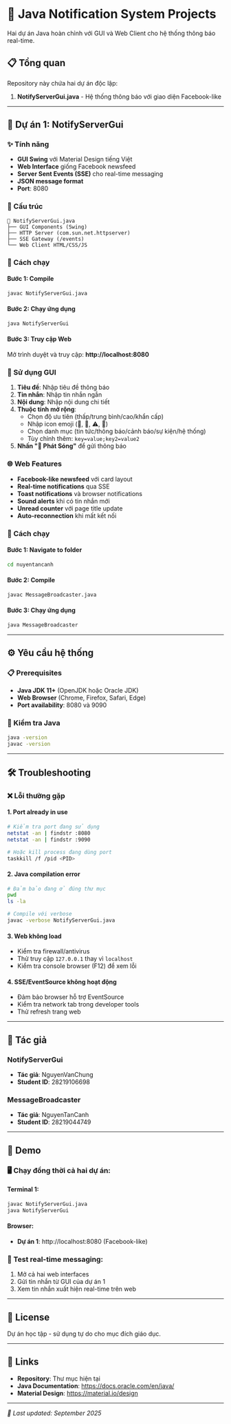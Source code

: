 # 📡 Java Notification System Projects

Hai dự án Java hoàn chỉnh với GUI và Web Client cho hệ thống thông báo real-time.

## 📋 Tổng quan

Repository này chứa hai dự án độc lập:

1. **NotifyServerGui.java** - Hệ thống thông báo với giao diện Facebook-like

---

## 🚀 Dự án 1: NotifyServerGui

### ✨ Tính năng
- **GUI Swing** với Material Design tiếng Việt
- **Web Interface** giống Facebook newsfeed
- **Server Sent Events (SSE)** cho real-time messaging
- **JSON message format**
- **Port**: 8080

### 📁 Cấu trúc
```
📡 NotifyServerGui.java
├── GUI Components (Swing)
├── HTTP Server (com.sun.net.httpserver)
├── SSE Gateway (/events)
└── Web Client HTML/CSS/JS
```

### 🎯 Cách chạy

#### Bước 1: Compile
```bash
javac NotifyServerGui.java
```

#### Bước 2: Chạy ứng dụng
```bash
java NotifyServerGui
```

#### Bước 3: Truy cập Web
Mở trình duyệt và truy cập: **http://localhost:8080**

### 🎨 Sử dụng GUI
1. **Tiêu đề**: Nhập tiêu đề thông báo
2. **Tin nhắn**: Nhập tin nhắn ngắn
3. **Nội dung**: Nhập nội dung chi tiết
4. **Thuộc tính mở rộng**: 
   - Chọn độ ưu tiên (thấp/trung bình/cao/khẩn cấp)
   - Nhập icon emoji (🎉, 📢, ⚠️, 🚀)
   - Chọn danh mục (tin tức/thông báo/cảnh báo/sự kiện/hệ thống)
   - Tùy chỉnh thêm: `key=value;key2=value2`
5. **Nhấn "🚀 Phát Sóng"** để gửi thông báo

### 🌐 Web Features
- **Facebook-like newsfeed** với card layout
- **Real-time notifications** qua SSE
- **Toast notifications** và browser notifications
- **Sound alerts** khi có tin nhắn mới
- **Unread counter** với page title update
- **Auto-reconnection** khi mất kết nối


### 🎯 Cách chạy

#### Bước 1: Navigate to folder
```bash
cd nuyentancanh
```

#### Bước 2: Compile
```bash
javac MessageBroadcaster.java
```

#### Bước 3: Chạy ứng dụng
```bash
java MessageBroadcaster
```

---

## ⚙️ Yêu cầu hệ thống

### 📋 Prerequisites
- **Java JDK 11+** (OpenJDK hoặc Oracle JDK)
- **Web Browser** (Chrome, Firefox, Safari, Edge)
- **Port availability**: 8080 và 9090

### 🔧 Kiểm tra Java
```bash
java -version
javac -version
```

---


## 🛠️ Troubleshooting

### ❌ Lỗi thường gặp

#### 1. Port already in use
```bash
# Kiểm tra port đang sử dụng
netstat -an | findstr :8080
netstat -an | findstr :9090

# Hoặc kill process đang dùng port
taskkill /f /pid <PID>
```

#### 2. Java compilation error
```bash
# Đảm bảo đang ở đúng thư mục
pwd
ls -la

# Compile với verbose
javac -verbose NotifyServerGui.java
```

#### 3. Web không load
- Kiểm tra firewall/antivirus
- Thử truy cập `127.0.0.1` thay vì `localhost`
- Kiểm tra console browser (F12) để xem lỗi

#### 4. SSE/EventSource không hoạt động
- Đảm bảo browser hỗ trợ EventSource
- Kiểm tra network tab trong developer tools
- Thử refresh trang web

---

## 📝 Tác giả

### NotifyServerGui
- **Tác giả**: NguyenVanChung
- **Student ID**: 28219106698

### MessageBroadcaster
- **Tác giả**: NguyenTanCanh  
- **Student ID**: 28219044749

---

## 🎉 Demo

### 🖥️ Chạy đồng thời cả hai dự án:

#### Terminal 1:
```bash
javac NotifyServerGui.java
java NotifyServerGui
```

#### Browser:
- **Dự án 1**: http://localhost:8080 (Facebook-like)

### 📱 Test real-time messaging:
1. Mở cả hai web interfaces
2. Gửi tin nhắn từ GUI của dự án 1
4. Xem tin nhắn xuất hiện real-time trên web

---

## 📄 License

Dự án học tập - sử dụng tự do cho mục đích giáo dục.

---

## 🔗 Links

- **Repository**: Thư mục hiện tại
- **Java Documentation**: https://docs.oracle.com/en/java/
- **Material Design**: https://material.io/design

---

*📅 Last updated: September 2025*
